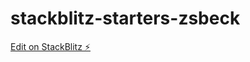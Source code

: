 # stackblitz-starters-zsbeck

[Edit on StackBlitz ⚡️](https://stackblitz.com/edit/stackblitz-starters-zsbeck)